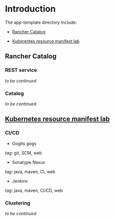 # Introduction

The app-template directory include:

* [Rancher Catalog](#rancher-catalog)

* [Kuberentes resource manifest lab](#kubernetes-resource-manifest-lab)

## Rancher Catalog

### REST service

_to be continued_

### Catalog

_to be continued_

## [Kubernetes resource manifest lab](/app-template/k8s-resource-manifest-lab)

### CI/CD

* Gogits gogs

_tag_: git, SCM, web

* Sonatype Nexus

_tag_: java, maven, CI, web

* Jenkins

_tag_: java, maven, CI/CD, web

### Clustering

_to be continued_
